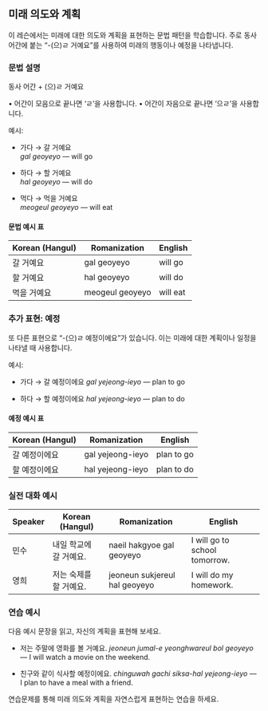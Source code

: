 ## 미래 의도와 계획

이 레슨에서는 미래에 대한 의도와 계획을 표현하는 문법 패턴을 학습합니다. 주로 동사 어간에 붙는 “-(으)ㄹ 거예요”를 사용하여 미래의 행동이나 예정을 나타냅니다.

### 문법 설명

동사 어간 + (으)ㄹ 거예요

• 어간이 모음으로 끝나면 ‘ㄹ’을 사용합니다.
• 어간이 자음으로 끝나면 ‘으ㄹ’을 사용합니다.

예시:

- 가다 → 갈 거예요  
  *gal geoyeyo* — will go

- 하다 → 할 거예요  
  *hal geoyeyo* — will do

- 먹다 → 먹을 거예요  
  *meogeul geoyeyo* — will eat

#### 문법 예시 표

| Korean (Hangul) | Romanization      | English       |
|-----------------|-------------------|---------------|
| 갈 거예요       | gal geoyeyo       | will go       |
| 할 거예요       | hal geoyeyo       | will do       |
| 먹을 거예요     | meogeul geoyeyo   | will eat      |

### 추가 표현: 예정

또 다른 표현으로 “-(으)ㄹ 예정이에요”가 있습니다. 이는 미래에 대한 계획이나 일정을 나타낼 때 사용합니다.

예시:

- 가다 → 갈 예정이에요
  *gal yejeong-ieyo* — plan to go

- 하다 → 할 예정이에요
  *hal yejeong-ieyo* — plan to do

#### 예정 예시 표

| Korean (Hangul) | Romanization          | English        |
|-----------------|-----------------------|----------------|
| 갈 예정이에요    | gal yejeong-ieyo      | plan to go     |
| 할 예정이에요    | hal yejeong-ieyo      | plan to do     |

### 실전 대화 예시

| Speaker | Korean (Hangul)            | Romanization                   | English                          |
|---------|----------------------------|--------------------------------|----------------------------------|
| 민수    | 내일 학교에 갈 거예요.        | naeil hakgyoe gal geoyeyo      | I will go to school tomorrow.    |
| 영희    | 저는 숙제를 할 거예요.        | jeoneun sukjereul hal geoyeyo   | I will do my homework.           |

### 연습 예시

다음 예시 문장을 읽고, 자신의 계획을 표현해 보세요.

- 저는 주말에 영화를 볼 거예요.
  *jeoneun jumal-e yeonghwareul bol geoyeyo* — I will watch a movie on the weekend.

- 친구와 같이 식사할 예정이에요.
  *chinguwah gachi siksa-hal yejeong-ieyo* — I plan to have a meal with a friend.

연습문제를 통해 미래 의도와 계획을 자연스럽게 표현하는 연습을 하세요.